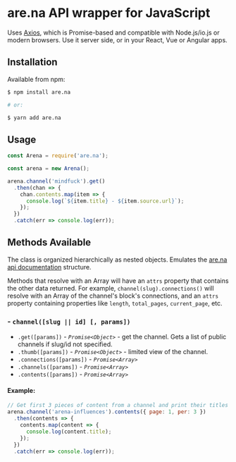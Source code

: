# are.na API wrapper for JavaScript

Uses [Axios](https://github.com/axios/axios), which is Promise-based and compatible with Node.js/io.js or modern browsers. Use it server side, or in your React, Vue or Angular apps.

## Installation

Available from npm:
```bash
$ npm install are.na

# or:

$ yarn add are.na
```

## Usage

```js
const Arena = require('are.na');

const arena = new Arena();

arena.channel('mindfuck').get()
  .then(chan => {
    chan.contents.map(item => {
      console.log(`${item.title} - ${item.source.url}`);
    });
  })
  .catch(err => console.log(err));
```

## Methods Available

The class is organized hierarchically as nested objects. Emulates the [are.na api documentation](https://dev.are.na/documentation/) structure.

Methods that resolve with an Array will have an `attrs` property that contains the other data returned. For example, `channel(slug).connections()` will resolve with an Array of the channel's block's connections, and an `attrs` property containing properties like `length`, `total_pages`, `current_page`, etc.

### - `channel([slug || id] [, params])`
  - `.get([params])` - *`Promise<Object>`* - get the channel. Gets a list of public channels if slug/id not specified.
  - `.thumb([params])` - *`Promise<Object>`* - limited view of the channel.
  - `.connections([params])` - *`Promise<Array>`*
  - `.channels([params])` - *`Promise<Array>`*
  - `.contents([params])` - *`Promise<Array>`*
#### Example:
```js
// Get first 3 pieces of content from a channel and print their titles
arena.channel('arena-influences').contents({ page: 1, per: 3 })
  .then(contents => {
    contents.map(content => {
      console.log(content.title);
    });
  })
  .catch(err => console.log(err));
```
